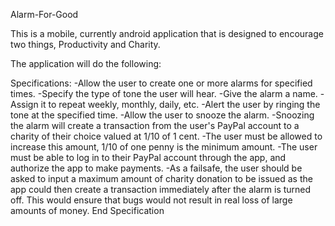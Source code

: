  Alarm-For-Good

This is a mobile, currently android application that is designed to encourage two things, Productivity and Charity.

The application will do the following:

Specifications:
-Allow the user to create one or more alarms for specified times.
-Specify the type of tone the user will hear.
-Give the alarm a name.
-Assign it to repeat weekly, monthly, daily, etc.
-Alert the user by ringing the tone at the specified time.
-Allow the user to snooze the alarm.
-Snoozing the alarm will create a transaction from the user's PayPal account to a charity of their choice valued at 1/10 of 1 cent.
-The user must be allowed to increase this amount, 1/10 of one penny is the minimum amount.
-The user must be able to log in to their PayPal account through the app, and authorize the app to make payments.
-As a failsafe, the user should be asked to input a maximum amount of charity donation to be issued as the app could then create a transaction immediately after the alarm is turned off. This would ensure that bugs would not result in real loss of large amounts of money.
End Specification
